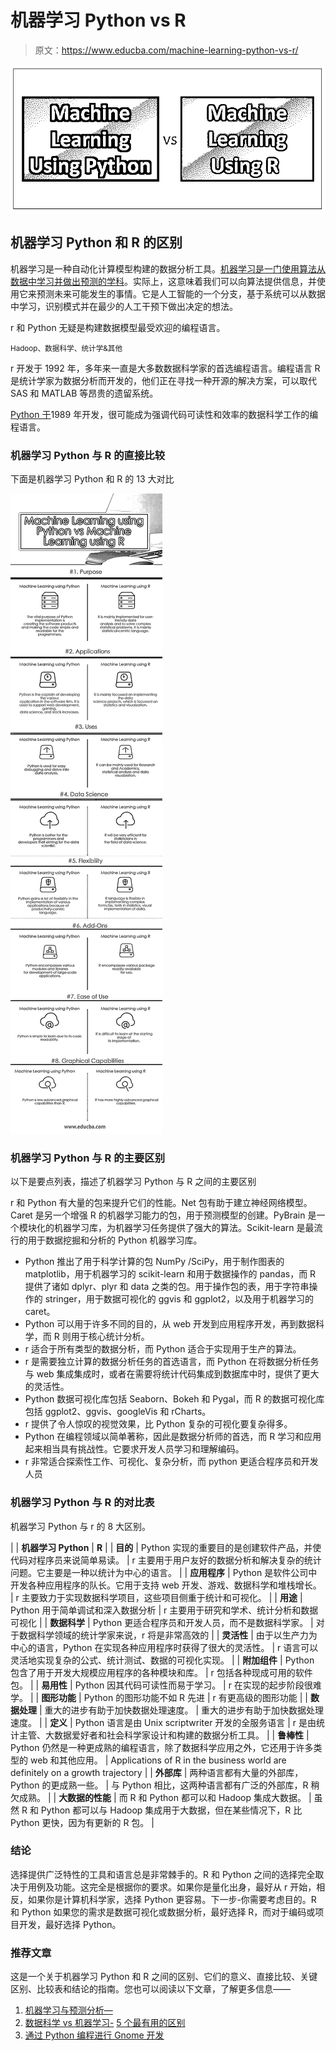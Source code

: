 # 机器学习 Python vs R

> 原文：<https://www.educba.com/machine-learning-python-vs-r/>

![Machine Learning using Python vs Machine Learning using R ](img/16fa9673116ccd02d908068f638b5db0.png)



## 机器学习 Python 和 R 的区别

机器学习是一种自动化计算模型构建的数据分析工具。[机器学习是一门使用算法从数据中学习并做出预测的学科](https://www.educba.com/machine-learning-tools/)。实际上，这意味着我们可以向算法提供信息，并使用它来预测未来可能发生的事情。它是人工智能的一个分支，基于系统可以从数据中学习，识别模式并在最少的人工干预下做出决定的想法。

r 和 Python 无疑是构建数据模型最受欢迎的编程语言。

<small>Hadoop、数据科学、统计学&其他</small>

r 开发于 1992 年，多年来一直是大多数数据科学家的首选编程语言。编程语言 R 是统计学家为数据分析而开发的，他们正在寻找一种开源的解决方案，可以取代 SAS 和 MATLAB 等昂贵的遗留系统。

[Python 于](https://www.educba.com/what-is-python/)1989 年开发，很可能成为强调代码可读性和效率的数据科学工作的编程语言。

### 机器学习 Python 与 R 的直接比较

下面是机器学习 Python 和 R 的 13 大对比

![Machine Learning using Python vs Machine Learning using R](img/dd0e7c1087e88f2e6362b76536d8d517.png)



### 机器学习 Python 与 R 的主要区别

以下是要点列表，描述了机器学习 Python 与 R 之间的主要区别

r 和 Python 有大量的包来提升它们的性能。Net 包有助于建立神经网络模型。Caret 是另一个增强 R 的机器学习能力的包，用于预测模型的创建。PyBrain 是一个模块化的机器学习库，为机器学习任务提供了强大的算法。Scikit-learn 是最流行的用于数据挖掘和分析的 Python 机器学习库。

*   Python 推出了用于科学计算的包 NumPy /SciPy，用于制作图表的 matplotlib，用于机器学习的 scikit-learn 和用于数据操作的 pandas，而 R 提供了诸如 dplyr、plyr 和 data 之类的包。用于操作包的表，用于字符串操作的 stringer，用于数据可视化的 ggvis 和 ggplot2，以及用于机器学习的 caret。
*   Python 可以用于许多不同的目的，从 web 开发到应用程序开发，再到数据科学，而 R 则用于核心统计分析。
*   r 适合于所有类型的数据分析，而 Python 适合于实现用于生产的算法。
*   r 是需要独立计算的数据分析任务的首选语言，而 Python 在将数据分析任务与 web 集成集成时，或者在需要将统计代码集成到数据库中时，提供了更大的灵活性。
*   Python 数据可视化库包括 Seaborn、Bokeh 和 Pygal，而 R 的数据可视化库包括 ggplot2、ggvis、googleVis 和 rCharts。
*   r 提供了令人惊叹的视觉效果，比 Python 复杂的可视化要复杂得多。
*   Python 在编程领域以简单著称，因此是数据分析师的首选，而 R 学习和应用起来相当具有挑战性。它要求开发人员学习和理解编码。
*   r 非常适合探索性工作、可视化、复杂分析，而 python 更适合程序员和开发人员

### 机器学习 Python 与 R 的对比表

机器学习 Python 与 r 的 8 大区别。

|  | **机器学习 Python** | **R** |
| **目的** | Python 实现的重要目的是创建软件产品，并使代码对程序员来说简单易读。 | r 主要用于用户友好的数据分析和解决复杂的统计问题。它主要是一种以统计为中心的语言。 |
| **应用程序** | Python 是软件公司中开发各种应用程序的队长。它用于支持 web 开发、游戏、数据科学和堆栈增长。 | r 主要致力于实现数据科学项目，这些项目侧重于统计和可视化。 |
| **用途** | Python 用于简单调试和深入数据分析 | r 主要用于研究和学术、统计分析和数据可视化 |
| **数据科学** | Python 更适合程序员和开发人员，而不是数据科学家。 | 对于数据科学领域的统计学家来说，r 将是非常高效的 |
| **灵活性** | 由于以生产力为中心的语言，Python 在实现各种应用程序时获得了很大的灵活性。 | r 语言可以灵活地实现复杂的公式、统计测试、数据的可视化实现。 |
| **附加组件** | Python 包含了用于开发大规模应用程序的各种模块和库。 | r 包括各种现成可用的软件包。 |
| **易用性** | Python 因其代码可读性而易于学习。 | r 在实现的起步阶段很难学。 |
| **图形功能** | Python 的图形功能不如 R 先进 | r 有更高级的图形功能 |
| **数据处理** | 重大的进步有助于加快数据处理速度。 | 重大的进步有助于加快数据处理速度。 |
| **定义** | Python 语言是由 Unix scriptwriter 开发的全服务语言 | r 是由统计主管、大数据爱好者和社会科学家设计和构建的数据分析工具。 |
| **鲁棒性** | Python 仍然是一种更成熟的编程语言，除了数据科学应用之外，它还用于许多类型的 web 和其他应用。 | Applications of R in the business world are definitely on a growth trajectory |
| **外部库** | 两种语言都有大量的外部库，Python 的更成熟一些。 | 与 Python 相比，这两种语言都有广泛的外部库，R 稍欠成熟。 |
| **大数据的性能** | 而 R 和 Python 都可以和 Hadoop 集成大数据。 | 虽然 R 和 Python 都可以与 Hadoop 集成用于大数据，但在某些情况下，R 比 Python 更快，因为有更新的 R 包。 |

### 结论

选择提供广泛特性的工具和语言总是非常棘手的。R 和 Python 之间的选择完全取决于用例及功能。这完全是根据你的要求。如果你是量化出身，最好从 r 开始，相反，如果你是计算机科学家，选择 Python 更容易。下一步-你需要考虑目的。R 和 Python 如果您的需求是数据可视化或数据分析，最好选择 R，而对于编码或项目开发，最好选择 Python。

### 推荐文章

这是一个关于机器学习 Python 和 R 之间的区别、它们的意义、直接比较、关键区别、比较表和结论的指南。您也可以阅读以下文章，了解更多信息——

1.  [机器学习与预测分析—](https://www.educba.com/machine-learning-vs-predictive-analytics/)
2.  [数据科学 vs 机器学习-](https://www.educba.com/data-science-vs-machine-learning/) [5 个最有用的区别](https://www.educba.com/data-science-vs-machine-learning/)
3.  [通过 Python 编程进行 Gnome 开发](https://www.educba.com/gnome-development-via-python-programming/)





